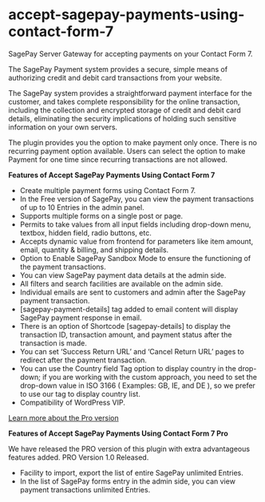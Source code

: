 # accept-sagepay-payments-using-contact-form-7
SagePay Server Gateway for accepting payments on your Contact Form 7.

The SagePay Payment system provides a secure, simple means of authorizing credit and debit card transactions from your website.

The SagePay system provides a straightforward payment interface for the customer, and takes complete responsibility for the online transaction, including the collection and encrypted storage of credit and debit card details, eliminating the security implications of holding such sensitive information on your own servers.

The plugin provides you the option to make payment only once. There is no recurring payment option available. Users can select the option to make Payment for one time since recurring transactions are not allowed.

**Features of Accept SagePay Payments Using Contact Form 7**

- Create multiple payment forms using Contact Form 7.
- In the Free version of SagePay, you can view the payment transactions of up to 10 Entries in the admin panel.
- Supports multiple forms on a single post or page.
- Permits to take values from all input fields including drop-down menu, textbox, hidden field, radio buttons, etc.
- Accepts dynamic value from frontend for parameters like item amount, email, quantity & billing, and shipping details.
- Option to Enable SagePay Sandbox Mode to ensure the functioning of the payment transactions.
- You can view SagePay payment data details at the admin side.
- All filters and search facilities are available on the admin side.
- Individual emails are sent to customers and admin after the SagePay payment transaction.
- [sagepay-payment-details] tag added to email content will display SagePay payment response in email.
- There is an option of Shortcode [sagepay-details] to display the transaction ID, transaction amount, and payment status after the transaction is made.
- You can set ‘Success Return URL’ and ‘Cancel Return URL’ pages to redirect after the payment transaction.
- You can use the Country field Tag option to display country in the drop-down; if you are working with the custom approach, you need to set the drop-down value in ISO 3166 ( Examples: GB, IE, and DE ), so we prefer to use our tag to display country list.
- Compatibility of WordPress VIP.

[Learn more about the Pro version](https://store.zealousweb.com/accept-sage-pay-opayo-payments-using-contact-form-7-pro)

**Features of Accept SagePay Payments Using Contact Form 7 Pro**

We have released the PRO version of this plugin with extra advantageous features added. PRO Version 1.0 Released.

- Facility to import, export the list of entire SagePay unlimited Entries.
- In the list of SagePay forms entry in the admin side, you can view payment transactions unlimited Entries.
